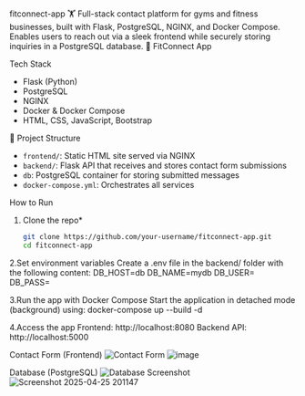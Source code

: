 fitconnect-app
🏋️ Full-stack contact platform for gyms and fitness businesses, built with Flask, PostgreSQL, NGINX, and Docker Compose. Enables users to reach out via a sleek frontend while securely storing inquiries in a PostgreSQL database.
💪 FitConnect App

Tech Stack
- Flask (Python)
- PostgreSQL
- NGINX
- Docker & Docker Compose
- HTML, CSS, JavaScript, Bootstrap

 📁 Project Structure
- `frontend/`: Static HTML site served via NGINX
- `backend/`: Flask API that receives and stores contact form submissions
- `db`: PostgreSQL container for storing submitted messages
- `docker-compose.yml`: Orchestrates all services

How to Run

1. Clone the repo*  
   ```bash
   git clone https://github.com/your-username/fitconnect-app.git
   cd fitconnect-app
2.Set environment variables
Create a .env file in the backend/ folder with the following content:
DB_HOST=db
DB_NAME=mydb
DB_USER=<your-database-username>
DB_PASS=<your-database-password>

3.Run the app with Docker Compose
Start the application in detached mode (background) using:
docker-compose up --build -d

4.Access the app
Frontend: http://localhost:8080
Backend API: http://localhost:5000

 Contact Form (Frontend)
![Contact Form](screenshots/contact-form-filled.png)
![image](https://github.com/user-attachments/assets/29531e56-4e83-4a01-8d7f-0214b28d8a8f)

Database (PostgreSQL)
![Database Screenshot](screenshots/database-contacts.png)
![Screenshot 2025-04-25 201147](https://github.com/user-attachments/assets/e03fb546-8643-4648-8a98-a17700a939e7)



